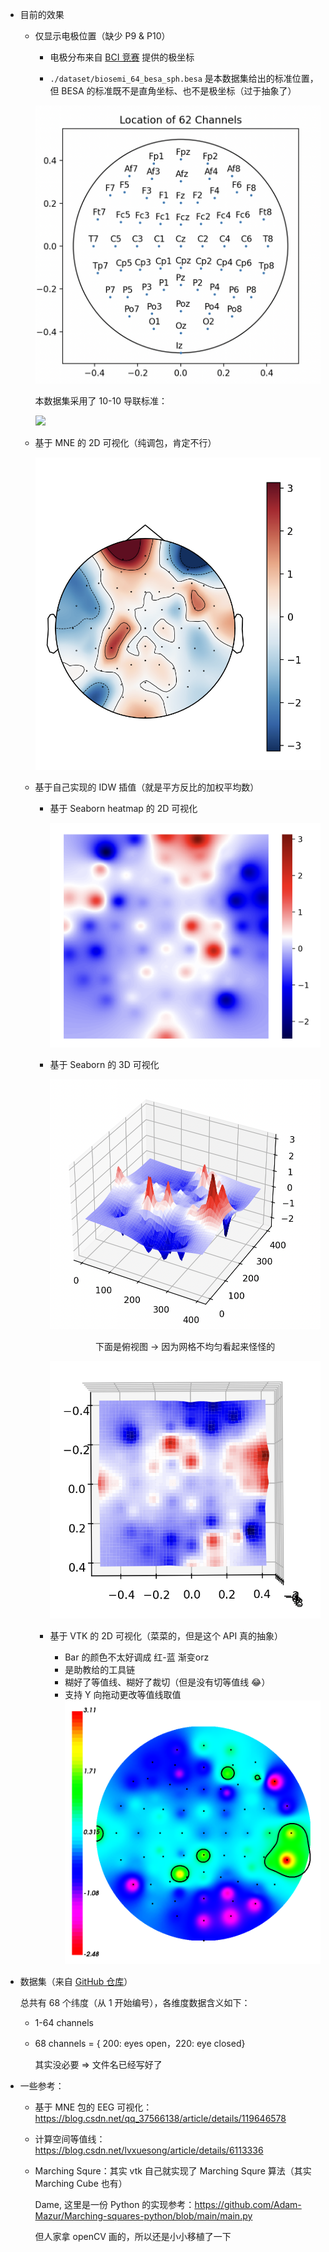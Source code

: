 - 目前的效果

    - 仅显示电极位置（缺少 P9 & P10）

        - 电极分布来自 [BCI 竞赛](https://github.com/gmicros/MATLAB/blob/master/BCI%20Initial%20Assignment/eloc64.txt) 提供的极坐标

        - `./dataset/biosemi_64_besa_sph.besa` 是本数据集给出的标准位置，但 BESA 的标准既不是直角坐标、也不是极坐标（过于抽象了）
    
        ![](./img/Channels.png)

        本数据集采用了 10-10 导联标准：

        ![](https://ask.qcloudimg.com/http-save/7294750/a8pizziis7.jpeg)

    - 基于 MNE 的 2D 可视化（纯调包，肯定不行）

        ![](./img/MNE_2D.png)

    - 基于自己实现的 IDW 插值（就是平方反比的加权平均数）

      - 基于 Seaborn heatmap 的 2D 可视化
  
        ![](./img/SNS_2D_heatmap.png)

      - 基于 Seaborn 的 3D 可视化

        ![](./img/SNS_3D.png)

        <center>下面是俯视图 -> 因为网格不均匀看起来怪怪的</center>

        ![](./img/SNS_3D_above.png)
        
      - 基于 VTK 的 2D 可视化（菜菜的，但是这个 API 真的抽象）

        - Bar 的颜色不太好调成 红-蓝 渐变orz
        - 是助教给的工具链
        - 糊好了等值线、糊好了裁切（但是没有切等值线 😂）
        - 支持 Y 向拖动更改等值线取值
        ![](./img/VTK_2D.png)

- 数据集（来自 [GitHub 仓库](https://github.com/mastaneht/SPIS-Resting-State-Dataset)）

  总共有 68 个纬度（从 1 开始编号），各维度数据含义如下：

    - 1-64 channels 
    - 68   channels = { 200: eyes open，220: eye closed}

        其实没必要 => 文件名已经写好了

- 一些参考：

  - 基于 MNE 包的 EEG 可视化：https://blog.csdn.net/qq_37566138/article/details/119646578

  - 计算空间等值线：https://blog.csdn.net/lvxuesong/article/details/6113336

  - Marching Squre：其实 vtk 自己就实现了 Marching Squre 算法（其实 Marching Cube 也有）

    Dame, 这里是一份 Python 的实现参考：https://github.com/Adam-Mazur/Marching-squares-python/blob/main/main.py

    但人家拿 openCV 画的，所以还是小小移植了一下